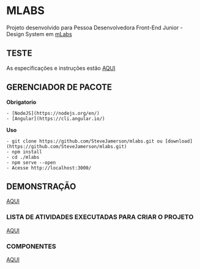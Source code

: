 # MLABS
Projeto desenvolvido para Pessoa Desenvolvedora Front-End Junior - Design System em [mLabs](https://www.mlabs.com.br/)

## TESTE
As especificações e instruções estão [AQUI](https://github.com/mlabssoftware/mlabs-teste/blob/master/front-end/front-end.md)

## GERENCIADOR DE PACOTE

  **Obrigatorio**

  ```
  - [NodeJS](https://nodejs.org/en/)
  - [Angular](https://cli.angular.io/)
  ```

  **Uso**
  ```
  - git clone https://github.com/SteveJamerson/mlabs.git ou [download](https://github.com/SteveJamerson/mlabs.git)
  - npm install
  - cd ./mlabs
  - npm serve --open
  - Acesse http://localhost:3000/
  ```

## DEMONSTRAÇÃO
[AQUI](https://mlabs.stevejamerson.com/)

### LISTA DE ATIVIDADES EXECUTADAS PARA CRIAR O PROJETO

[AQUI](https://github.com/SteveJamerson/mlabs/blob/main/tasks.md)

### COMPONENTES

[AQUI](https://mlabs.stevejamerson.com/doc)
